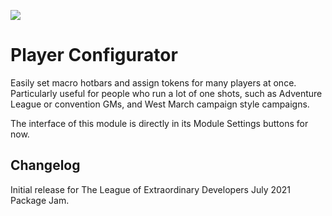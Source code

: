 ![](https://img.shields.io/badge/Foundry-v0.8.6-informational)
<!--- Downloads @ Latest Badge -->
<!--- replace <user>/<repo> with your username/repository -->
<!--- ![Latest Release Download Count](https://img.shields.io/github/downloads/Norc/player-configurator/latest/module.zip) -->

<!--- Forge Bazaar Install % Badge -->
<!--- replace <your-module-name> with the `name` in your manifest -->
<!--- ![Forge Installs](https://img.shields.io/badge/dynamic/json?label=Forge%20Installs&query=package.installs&suffix=%25&url=https%3A%2F%2Fforge-vtt.com%2Fapi%2Fbazaar%2Fpackage%2Fplayer-configurator&colorB=4aa94a) -->


# Player Configurator

Easily set macro hotbars and assign tokens for many players at once. Particularly useful for people who run a lot of one shots, such as Adventure League or convention GMs, and West March campaign style campaigns.

The interface of this module is directly in its Module Settings buttons for now. 

## Changelog

Initial release for The League of Extraordinary Developers July 2021 Package Jam.
